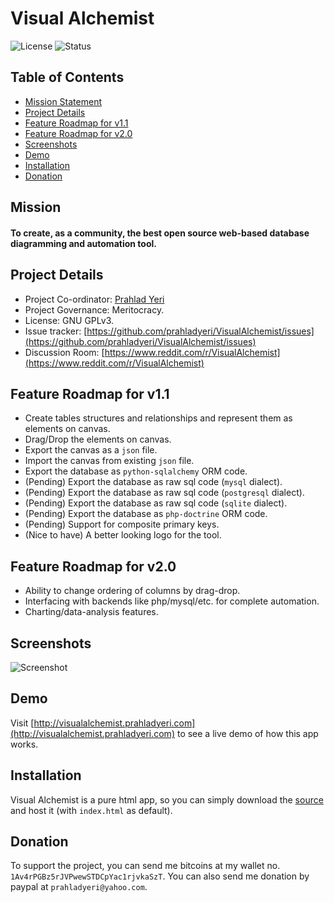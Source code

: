 # Visual Alchemist

![License](https://img.shields.io/badge/license-GPL-blue.svg)
![Status](https://img.shields.io/badge/status-stable-brightgreen.svg)

## Table of Contents

- [Mission Statement](#mission)
- [Project Details](#projdetails)
- [Feature Roadmap for v1.1](#featroadmapv11)
- [Feature Roadmap for v2.0](#featroadmapv2)
- [Screenshots](#screenshots)
- [Demo](#demo)
- [Installation](#installation)
- [Donation](#donation)

## Mission<a name="mission"></a>

#### To create, as a community, the best open source web-based database diagramming and automation tool.

## Project Details<a name="projdetails"></a>

- Project Co-ordinator: [Prahlad Yeri](https://github.com/prahladyeri)
- Project Governance: Meritocracy.
- License: GNU GPLv3.
- Issue tracker: [https://github.com/prahladyeri/VisualAlchemist/issues](https://github.com/prahladyeri/VisualAlchemist/issues)
- Discussion Room: [https://www.reddit.com/r/VisualAlchemist](https://www.reddit.com/r/VisualAlchemist)

## Feature Roadmap for v1.1<a name="featroadmapv11"></a>

- Create tables structures and relationships and represent them as elements on canvas.
- Drag/Drop the elements on canvas.
- Export the canvas as a `json` file.
- Import the canvas from existing `json` file.
- Export the database as `python-sqlalchemy` ORM code.
- (Pending) Export the database as raw sql code (`mysql` dialect).
- (Pending) Export the database as raw sql code (`postgresql` dialect).
- (Pending) Export the database as raw sql code (`sqlite` dialect).
- (Pending) Export the database as `php-doctrine` ORM code.
- (Pending) Support for composite primary keys.
- (Nice to have) A better looking logo for the tool.

## Feature Roadmap for v2.0<a name="featroadmapv2"></a>

- Ability to change ordering of columns by drag-drop.
- Interfacing with backends like php/mysql/etc. for complete automation.
- Charting/data-analysis features.

## Screenshots<a name="screenshots"></a>

![Screenshot](https://github.com/prahladyeri/valchemist/raw/master/img/screenRelation.png)

## Demo<a name="demo"></a>

Visit [http://visualalchemist.prahladyeri.com](http://visualalchemist.prahladyeri.com) to see a live demo of how this app works.

## Installation<a name="installation"></a>

Visual Alchemist is a pure html app, so you can simply download the [source](https://github.com/prahladyeri/VisualAlchemist/archive/master.zip) and host it (with `index.html` as default).

## Donation<a name="donation"></a>

To support the project, you can send me bitcoins at my wallet no. `1Av4rPGBz5rJVPwewSTDCpYac1rjvkaSzT`. You can also send me donation by paypal at `prahladyeri@yahoo.com`.
